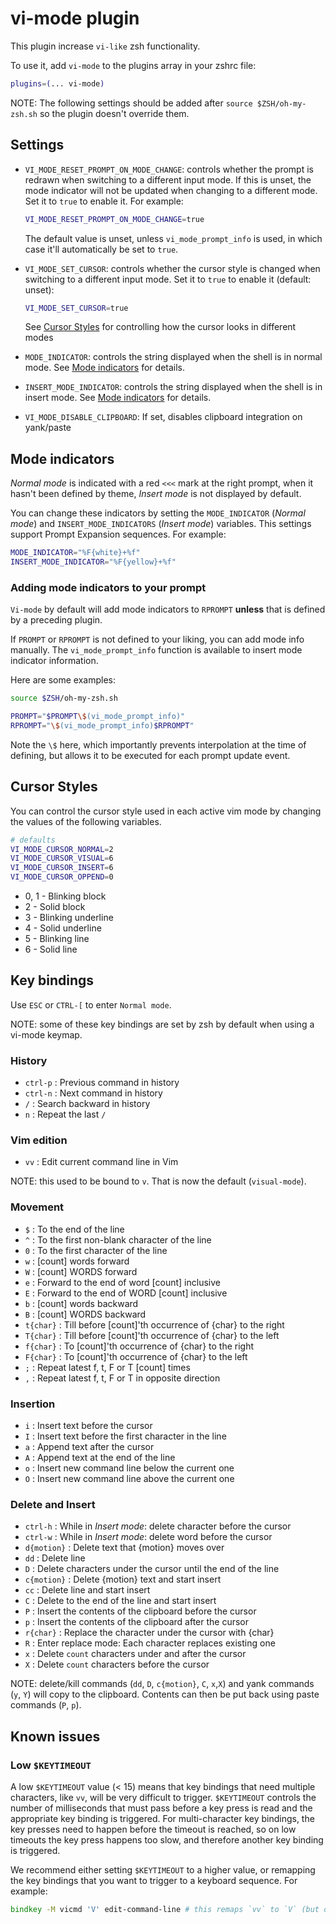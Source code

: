 # vi-mode plugin

This plugin increase `vi-like` zsh functionality.

To use it, add `vi-mode` to the plugins array in your zshrc file:

```zsh
plugins=(... vi-mode)
```

NOTE: The following settings should be added after `source $ZSH/oh-my-zsh.sh`
so the plugin doesn't override them.

## Settings

- `VI_MODE_RESET_PROMPT_ON_MODE_CHANGE`: controls whether the prompt is redrawn when
  switching to a different input mode. If this is unset, the mode indicator will not
  be updated when changing to a different mode.
  Set it to `true` to enable it. For example:

  ```zsh
  VI_MODE_RESET_PROMPT_ON_MODE_CHANGE=true
  ```

  The default value is unset, unless `vi_mode_prompt_info` is used, in which case it'll
  automatically be set to `true`.

- `VI_MODE_SET_CURSOR`: controls whether the cursor style is changed when switching
  to a different input mode. Set it to `true` to enable it (default: unset):

  ```zsh
  VI_MODE_SET_CURSOR=true
  ```

  See [Cursor Styles](#cursor-styles) for controlling how the cursor looks in different modes

- `MODE_INDICATOR`: controls the string displayed when the shell is in normal mode.
  See [Mode indicators](#mode-indicators) for details.

- `INSERT_MODE_INDICATOR`: controls the string displayed when the shell is in insert mode.
  See [Mode indicators](#mode-indicators) for details.

- `VI_MODE_DISABLE_CLIPBOARD`: If set, disables clipboard integration on yank/paste

## Mode indicators

*Normal mode* is indicated with a red `<<<` mark at the right prompt, when it
hasn't been defined by theme, *Insert mode* is not displayed by default.

You can change these indicators by setting the `MODE_INDICATOR` (*Normal mode*) and
`INSERT_MODE_INDICATORS` (*Insert mode*) variables.
This settings support Prompt Expansion sequences. For example:

```zsh
MODE_INDICATOR="%F{white}+%f"
INSERT_MODE_INDICATOR="%F{yellow}+%f"
```

### Adding mode indicators to your prompt

`Vi-mode` by default will add mode indicators to `RPROMPT` **unless** that is defined by
a preceding plugin.

If `PROMPT` or `RPROMPT` is not defined to your liking, you can add mode info manually. The `vi_mode_prompt_info` function is available to insert mode indicator information.

Here are some examples:

```bash
source $ZSH/oh-my-zsh.sh

PROMPT="$PROMPT\$(vi_mode_prompt_info)"
RPROMPT="\$(vi_mode_prompt_info)$RPROMPT"
```

Note the `\$` here, which importantly prevents interpolation at the time of defining, but allows it to be executed for each prompt update event.

## Cursor Styles

You can control the cursor style used in each active vim mode by changing the values of the following variables.

```zsh
# defaults
VI_MODE_CURSOR_NORMAL=2
VI_MODE_CURSOR_VISUAL=6
VI_MODE_CURSOR_INSERT=6
VI_MODE_CURSOR_OPPEND=0
```

- 0, 1 - Blinking block
- 2 - Solid block
- 3 - Blinking underline
- 4 - Solid underline
- 5 - Blinking line
- 6 - Solid line

## Key bindings

Use `ESC` or `CTRL-[` to enter `Normal mode`.

NOTE: some of these key bindings are set by zsh by default when using a vi-mode keymap.

### History

- `ctrl-p` : Previous command in history
- `ctrl-n` : Next command in history
- `/`      : Search backward in history
- `n`      : Repeat the last `/`

### Vim edition

- `vv`     : Edit current command line in Vim

NOTE: this used to be bound to `v`. That is now the default (`visual-mode`).

### Movement

- `$`   : To the end of the line
- `^`   : To the first non-blank character of the line
- `0`   : To the first character of the line
- `w`   : [count] words forward
- `W`   : [count] WORDS forward
- `e`   : Forward to the end of word [count] inclusive
- `E`   : Forward to the end of WORD [count] inclusive
- `b`   : [count] words backward
- `B`   : [count] WORDS backward
- `t{char}`   : Till before [count]'th occurrence of {char} to the right
- `T{char}`   : Till before [count]'th occurrence of {char} to the left
- `f{char}`   : To [count]'th occurrence of {char} to the right
- `F{char}`   : To [count]'th occurrence of {char} to the left
- `;`   : Repeat latest f, t, F or T [count] times
- `,`   : Repeat latest f, t, F or T in opposite direction

### Insertion

- `i`   : Insert text before the cursor
- `I`   : Insert text before the first character in the line
- `a`   : Append text after the cursor
- `A`   : Append text at the end of the line
- `o`   : Insert new command line below the current one
- `O`   : Insert new command line above the current one

### Delete and Insert

- `ctrl-h`      : While in *Insert mode*: delete character before the cursor
- `ctrl-w`      : While in *Insert mode*: delete word before the cursor
- `d{motion}`   : Delete text that {motion} moves over
- `dd`          : Delete line
- `D`           : Delete characters under the cursor until the end of the line
- `c{motion}`   : Delete {motion} text and start insert
- `cc`          : Delete line and start insert
- `C`           : Delete to the end of the line and start insert
- `P`           : Insert the contents of the clipboard before the cursor
- `p`           : Insert the contents of the clipboard after the cursor
- `r{char}`     : Replace the character under the cursor with {char}
- `R`           : Enter replace mode: Each character replaces existing one
- `x`           : Delete `count` characters under and after the cursor
- `X`           : Delete `count` characters before the cursor

NOTE: delete/kill commands (`dd`, `D`, `c{motion}`, `C`, `x`,`X`) and yank commands
(`y`, `Y`) will copy to the clipboard. Contents can then be put back using paste commands
(`P`, `p`).

## Known issues

### Low `$KEYTIMEOUT`

A low `$KEYTIMEOUT` value (< 15) means that key bindings that need multiple characters,
like `vv`, will be very difficult to trigger. `$KEYTIMEOUT` controls the number of
milliseconds that must pass before a key press is read and the appropriate key binding
is triggered. For multi-character key bindings, the key presses need to happen before
the timeout is reached, so on low timeouts the key press happens too slow, and therefore
another key binding is triggered.

We recommend either setting `$KEYTIMEOUT` to a higher value, or remapping the key bindings
that you want to trigger to a keyboard sequence. For example:

```zsh
bindkey -M vicmd 'V' edit-command-line # this remaps `vv` to `V` (but overrides `visual-mode`)
```
